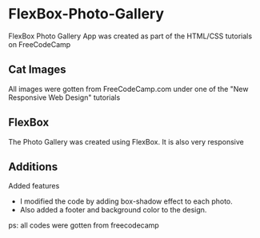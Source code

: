 # FlexBox-Photo-Gallery
FlexBox Photo Gallery App was created as part of the HTML/CSS tutorials on FreeCodeCamp
## Cat Images
All images were gotten from FreeCodeCamp.com under one of the "New Responsive Web Design" tutorials
## FlexBox
The Photo Gallery was created using FlexBox.
It is also very responsive

## Additions
Added features
* I modified the code by adding box-shadow effect to each photo.
* Also added a footer and background color to the design.

ps: all codes were gotten from freecodecamp
